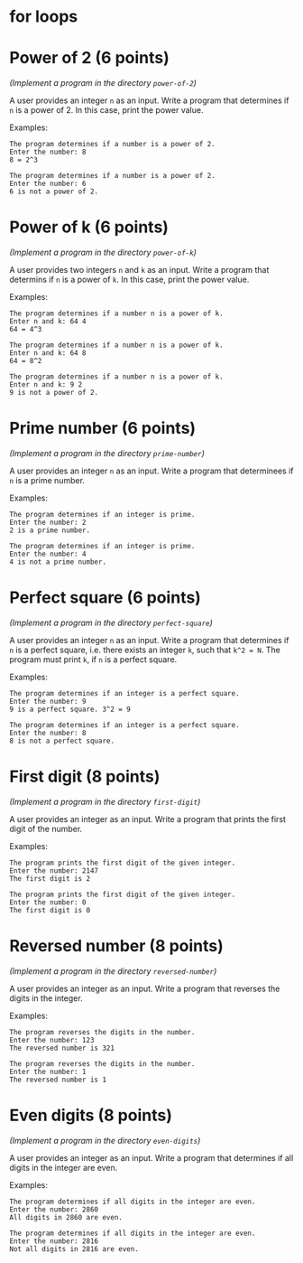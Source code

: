 # for loops

# Power of 2 (6 points)

*(Implement a program in the directory `power-of-2`)*

 A user provides an integer `n` as an input. Write a program that determines if
`n` is a power of 2. In this case, print the power value.

Examples:

```
The program determines if a number is a power of 2.
Enter the number: 8
8 = 2^3
```

```
The program determines if a number is a power of 2.
Enter the number: 6
6 is not a power of 2.
```

# Power of k (6 points)

*(Implement a program in the directory `power-of-k`)*

A user provides two integers `n` and `k` as an input. Write a program that
determins if `n` is a power of `k`. In this case, print the power value.

Examples:

```
The program determines if a number n is a power of k.
Enter n and k: 64 4
64 = 4^3
```

```
The program determines if a number n is a power of k.
Enter n and k: 64 8
64 = 8^2
```

```
The program determines if a number n is a power of k.
Enter n and k: 9 2
9 is not a power of 2.
```

# Prime number (6 points)

*(Implement a program in the directory `prime-number`)*

A user provides an integer `n` as an input. Write a program that determinees if
`n` is a prime number.

Examples:

```
The program determines if an integer is prime.
Enter the number: 2
2 is a prime number.
```

```
The program determines if an integer is prime.
Enter the number: 4
4 is not a prime number.
```

# Perfect square (6 points)

*(Implement a program in the directory `perfect-square`)*

A user provides an integer `n` as an input. Write a program that determines if
`n` is a perfect square, i.e. there exists an integer `k`, such that `k^2 = N`.
The program must print `k`, if `n` is a perfect square.

Examples:

```
The program determines if an integer is a perfect square.
Enter the number: 9
9 is a perfect square. 3^2 = 9
```

```
The program determines if an integer is a perfect square.
Enter the number: 8
8 is not a perfect square.
```

# First digit (8 points)

*(Implement a program in the directory `first-digit`)*

A user provides an integer as an input. Write a program that prints the first
digit of the number.

Examples:

```
The program prints the first digit of the given integer.
Enter the number: 2147
The first digit is 2
```

```
The program prints the first digit of the given integer.
Enter the number: 0
The first digit is 0
```

# Reversed number (8 points)

*(Implement a program in the directory `reversed-number`)*

A user provides an integer as an input. Write a program that reverses the
digits in the integer.

Examples:

```
The program reverses the digits in the number.
Enter the number: 123
The reversed number is 321
```

```
The program reverses the digits in the number.
Enter the number: 1
The reversed number is 1
```

# Even digits (8 points)


*(Implement a program in the directory `even-digits`)*

A user provides an integer as an input. Write a program that determines if all
digits in the integer are even.

Examples:

```
The program determines if all digits in the integer are even.
Enter the number: 2860
All digits in 2860 are even.
```

```
The program determines if all digits in the integer are even.
Enter the number: 2816
Not all digits in 2816 are even.
```
